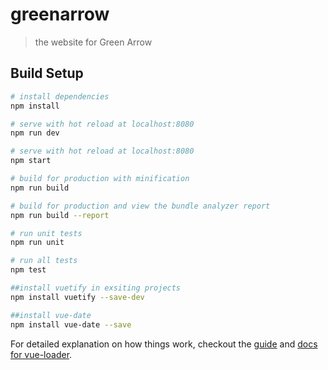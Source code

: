 # greenarrow

> the website for Green Arrow

## Build Setup

``` bash
# install dependencies
npm install

# serve with hot reload at localhost:8080
npm run dev

# serve with hot reload at localhost:8080
npm start

# build for production with minification
npm run build

# build for production and view the bundle analyzer report
npm run build --report

# run unit tests
npm run unit

# run all tests
npm test

##install vuetify in exsiting projects
npm install vuetify --save-dev

##install vue-date
npm install vue-date --save
```

For detailed explanation on how things work, checkout the [guide](http://vuejs-templates.github.io/webpack/) and [docs for vue-loader](http://vuejs.github.io/vue-loader).

